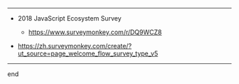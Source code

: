 
---

- 2018 JavaScript Ecosystem Survey
    - https://www.surveymonkey.com/r/DQ9WCZ8

- https://zh.surveymonkey.com/create/?ut_source=page_welcome_flow_survey_type_v5

---

end